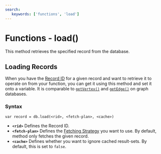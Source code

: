 ```yaml
---
search:
   keywords: ['functions', 'load']
---
```


# Functions - load()

This method retrieves the specified record from the database.

## Loading Records

When you have the [Record ID](Concepts.md#record-id) for a given record and want to retrieve it to operate on from your function, you can get it using this method and set it onto a variable.  It is comparable to [`getVertex()`](Functions-Database-getVertex.md) and [`getEdge()`](Functions-Database-getEdge.md) on graph databases.

### Syntax

```
var record = db.load(<rid>, <fetch-plan>, <cache>)
```

- **`<rid>`** Defines the Record ID.
- **`<fetch-plan>`** Defines the [Fetching Strategy](Fetching-Strategies.md) you want to use.  By default, method only fetches the given record.
- **`<cache>`** Defines whether you want to ignore cached result-sets.  By default, this is set to `false`.
